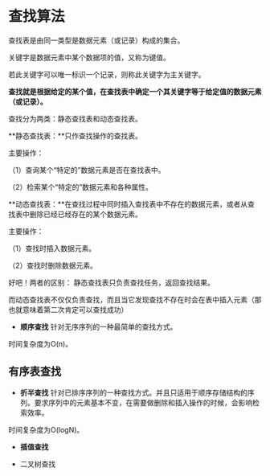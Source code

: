 # 查找算法


查找表是由同一类型是数据元素（或记录）构成的集合。

关键字是数据元素中某个数据项的值，又称为键值。

若此关键字可以唯一标识一个记录，则称此关键字为主关键字。

**查找就是根据给定的某个值，在查找表中确定一个其关键字等于给定值的数据元素（或记录）。**

查找分为两类：静态查找表和动态查找表。

**静态查找表：**只作查找操作的查找表。

主要操作：

（1）查询某个“特定的”数据元素是否在查找表中。

（2）检索某个“特定的”数据元素和各种属性。

**动态查找表：**在查找过程中同时插入查找表中不存在的数据元素，或者从查找表中删除已经已经存在的某个数据元素。 

主要操作：

（1）查找时插入数据元素。

（2）查找时删除数据元素。


好吧！两者的区别： 静态查找表只负责查找任务，返回查找结果。

而动态查找表不仅仅负责查找，而且当它发现查找不存在时会在表中插入元素（那也就意味着第二次肯定可以查找成功）




* **顺序查找**
针对无序序列的一种最简单的查找方式。

时间复杂度为O(n)。

## 有序表查找


* **折半查找**
针对已排序序列的一种查找方式。并且只适用于顺序存储结构的序列。要求序列中的元素基本不变，在需要做删除和插入操作的时候，会影响检索效率。

时间复杂度为O(logN)。

* **插值查找**

* 二叉树查找

